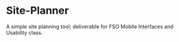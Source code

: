Site-Planner
============

A simple site planning tool; deliverable for FSO Mobile Interfaces and Usability class.